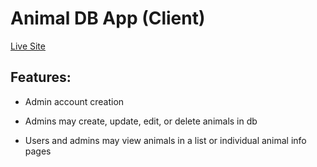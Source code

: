# Animal DB App (Client)

[Live Site](https://apcurran-animaldb.netlify.app/)

## Features:

* Admin account creation

* Admins may create, update, edit, or delete animals in db

* Users and admins may view animals in a list or individual animal info pages